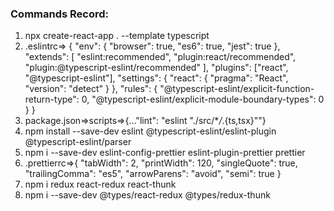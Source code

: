 ### Commands Record:

1. npx create-react-app . --template typescript
2. .eslintrc=> {
   "env": {
   "browser": true,
   "es6": true,
   "jest": true
   },
   "extends": [
   "eslint:recommended",
   "plugin:react/recommended",
   "plugin:@typescript-eslint/recommended"
   ],
   "plugins": ["react", "@typescript-eslint"],
   "settings": {
   "react": {
   "pragma": "React",
   "version": "detect"
   }
   },
   "rules": {
   "@typescript-eslint/explicit-function-return-type": 0,
   "@typescript-eslint/explicit-module-boundary-types": 0
   }
   }
3. package.json=>scripts=>{..."lint": "eslint \"./src/\*_/_.{ts,tsx}\""}
4. npm install --save-dev eslint @typescript-eslint/eslint-plugin @typescript-eslint/parser
5. npm i --save-dev eslint-config-prettier eslint-plugin-prettier prettier
6. .prettierrc=>{
   "tabWidth": 2,
   "printWidth": 120,
   "singleQuote": true,
   "trailingComma": "es5",
   "arrowParens": "avoid",
   "semi": true
   }
7. npm i redux react-redux react-thunk
8. npm i --save-dev @types/react-redux @types/redux-thunk
